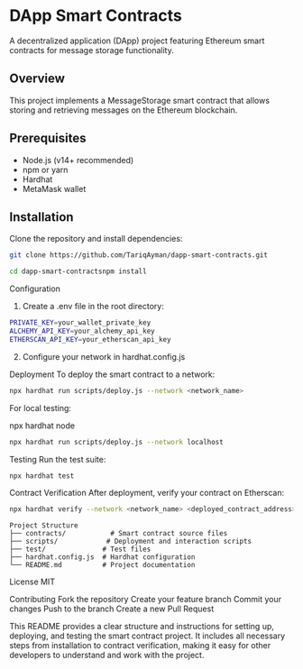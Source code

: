 # DApp Smart Contracts

A decentralized application (DApp) project featuring Ethereum smart contracts for message storage functionality.

## Overview

This project implements a MessageStorage smart contract that allows storing and retrieving messages on the Ethereum blockchain.

## Prerequisites

- Node.js (v14+ recommended)
- npm or yarn
- Hardhat
- MetaMask wallet

## Installation

Clone the repository and install dependencies:

```bash
git clone https://github.com/TariqAyman/dapp-smart-contracts.git

cd dapp-smart-contractsnpm install
```

Configuration
1. Create a .env file in the root directory:

```bash
PRIVATE_KEY=your_wallet_private_key
ALCHEMY_API_KEY=your_alchemy_api_key
ETHERSCAN_API_KEY=your_etherscan_api_key
```

2. Configure your network in hardhat.config.js

Deployment
To deploy the smart contract to a network:

```bash
npx hardhat run scripts/deploy.js --network <network_name>
```

For local testing:

npx hardhat node
```bash
npx hardhat run scripts/deploy.js --network localhost
```

Testing
Run the test suite:
```bash
npx hardhat test
```

Contract Verification
After deployment, verify your contract on Etherscan:

```bash
npx hardhat verify --network <network_name> <deployed_contract_address>
```

```
Project Structure
├── contracts/           # Smart contract source files
├── scripts/            # Deployment and interaction scripts
├── test/              # Test files
├── hardhat.config.js  # Hardhat configuration
└── README.md          # Project documentation
```

License
MIT

Contributing
Fork the repository
Create your feature branch
Commit your changes
Push to the branch
Create a new Pull Request

This README provides a clear structure and instructions for setting up, deploying, and testing the smart contract project. It includes all necessary steps from installation to contract verification, making it easy for other developers to understand and work with the project.